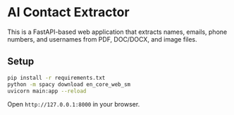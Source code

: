 # AI Contact Extractor

This is a FastAPI-based web application that extracts names, emails, phone numbers, and usernames from PDF, DOC/DOCX, and image files.

## Setup
```bash
pip install -r requirements.txt
python -m spacy download en_core_web_sm
uvicorn main:app --reload
```
Open `http://127.0.0.1:8000` in your browser.
